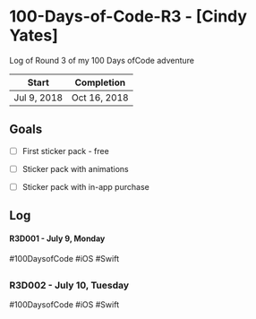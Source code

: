 # 100-Days-of-Code-R3 - [Cindy Yates]
Log of Round 3 of my 100 Days ofCode adventure

 Start | Completion
 --- | --- 
 Jul 9, 2018 | Oct 16, 2018 


## Goals

- [ ] First sticker pack - free
- [ ] Sticker pack with animations
- [ ] Sticker pack with in-app purchase


## Log

#### R3D001 - July 9, Monday
#100DaysofCode #iOS #Swift

##

### R3D002 - July 10, Tuesday
#100DaysofCode #iOS #Swift

##

